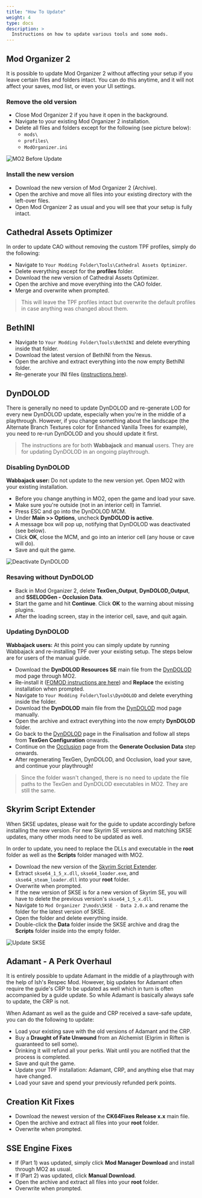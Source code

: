 ```yaml
---
title: "How To Update"
weight: 4
type: docs
description: >
  Instructions on how to update various tools and some mods.
---
```


## Mod Organizer 2

It is possible to update Mod Organizer 2 without affecting your setup if you leave certain files and folders intact. You can do this anytime, and it will not affect your saves, mod list, or even your UI settings.

### Remove the old version

- Close Mod Organizer 2 if you have it open in the background.
- Navigate to your existing Mod Organizer 2 installation.
- Delete all files and folders except for the following (see picture below):
  - `mods\`
  - `profiles\`
  - `ModOrganizer.ini`

![MO2 Before Update](/Pictures/tpf/guide-resources/mo2-before-update.png)

### Install the new version

- Download the new version of Mod Organizer 2 (Archive).
- Open the archive and move all files into your existing directory with the left-over files.
- Open Mod Organizer 2 as usual and you will see that your setup is fully intact.

## Cathedral Assets Optimizer

In order to update CAO without removing the custom TPF profiles, simply do the following:

- Navigate to `Your Modding Folder\Tools\Cathedral Assets Optimizer`.
- Delete everything except for the **profiles** folder.
- Download the new version of Cathedral Assets Optimizer.
- Open the archive and move everything into the CAO folder.
- Merge and overwrite when prompted.

> This will leave the TPF profiles intact but overwrite the default profiles in case anything was changed about them.

## BethINI

- Navigate to `Your Modding Folder\Tools\BethINI` and delete everything inside that folder.
- Download the latest version of BethINI from the Nexus.
- Open the archive and extract everything into the now empty BethINI folder.
- Re-generate your INI files ([instructions here](/tpf/guide-resources/various-tutorials/)).

## DynDOLOD

There is generally no need to update DynDOLOD and re-generate LOD for every new DynDOLOD update, especially when you're in the middle of a playthrough. However, if you change something about the landscape (the Alternate Branch Textures color for Enhanced Vanilla Trees for example), you need to re-run DynDOLOD and you should update it first.

> The instructions are for both **Wabbajack** and **manual** users. They are for updating DynDOLOD in an ongoing playthrough.

### Disabling DynDOLOD

**Wabbajack user:** Do not update to the new version yet. Open MO2 with your existing installation.

- Before you change anything in MO2, open the game and load your save.
- Make sure you're outside (not in an interior cell) in Tamriel.
- Press ESC and go into the DynDOLOD MCM.
- Under **Main >> Options**, uncheck **DynDOLOD is active**.
- A message box will pop up, notifying that DynDOLOD was deactivated (see below).
- Click **OK**, close the MCM, and go into an interior cell (any house or cave will do).
- Save and quit the game.

![Deactivate DynDOLOD](/Pictures/tpf/guide-resources/deactivate-dyndolod.png)

### Resaving without DynDOLOD

- Back in Mod Organizer 2, delete **TexGen_Output**, **DynDOLOD_Output**, and **SSELODGen - Occlusion Data**.
- Start the game and hit **Continue**. Click **OK** to the warning about missing plugins.
- After the loading screen, stay in the interior cell, save, and quit again.

### Updating DynDOLOD

**Wabbajack users:** At this point you can simply update by running Wabbajack and re-installing TPF over your existing setup. The steps below are for users of the manual guide.

- Download the **DynDOLOD Resources SE** main file from the [DynDOLOD](https://www.nexusmods.com/skyrimspecialedition/mods/32382?tab=files) mod page through MO2.
- Re-install it ([FOMOD instructions are here](/tpf/mod-installation/graphics-baseline/)) and **Replace** the existing installation when prompted.
- Navigate to `Your Modding Folder\Tools\DynDOLOD` and delete everything inside the folder.
- Download the **DynDOLOD** main file from the [DynDOLOD](https://www.nexusmods.com/skyrimspecialedition/mods/32382?tab=files) mod page manually.
- Open the archive and extract everything into the now empty **DynDOLOD** folder.
- Go back to the [DynDOLOD](/tpf/finalisation/dyndolod/) page in the Finalisation and follow all steps from **TexGen Configuration** onwards.
- Continue on the [Occlusion](/tpf/finalisation/occlusion/) page from the **Generate Occlusion Data** step onwards.
- After regenerating TexGen, DynDOLOD, and Occlusion, load your save, and continue your playthrough!

> Since the folder wasn't changed, there is no need to update the file paths to the TexGen and DynDOLOD executables in MO2. They are still the same.

## Skyrim Script Extender

When SKSE updates, please wait for the guide to update accordingly before installing the new version. For new Skyrim SE versions and matching SKSE updates, many other mods need to be updated as well.

In order to update, you need to replace the DLLs and executable in the **root** folder as well as the **Scripts** folder managed with MO2.

- Download the new version of the [Skyrim Script Extender](https://skse.silverlock.org/).
- Extract `skse64_1_5_x.dll`, `skse64_loader.exe`, and `skse64_steam_loader.dll` into your **root** folder.
- Overwrite when prompted.
- If the new version of SKSE is for a new version of Skyrim SE, you will have to delete the previous version's `skse64_1_5_x.dll`.
- Navigate to `Mod Organizer 2\mods\SKSE - Data 2.0.x` and rename the folder for the latest version of SKSE.
- Open the folder and delete everything inside.
- Double-click the **Data** folder inside the SKSE archive and drag the **Scripts** folder inside into the empty folder.

![Update SKSE](/Pictures/tpf/guide-resources/update-skse.png)

## Adamant - A Perk Overhaul

It is entirely possible to update Adamant in the middle of a playthrough with the help of Ish's Respec Mod. However, big updates for Adamant often require the guide's CRP to be updated as well which in turn is often accompanied by a guide update. So while Adamant is basically always safe to update, the CRP is not.

When Adamant as well as the guide and CRP received a save-safe update, you can do the following to update:

- Load your existing save with the old versions of Adamant and the CRP.
- Buy a **Draught of Fate Unwound** from an Alchemist (Elgrim in Riften is guaranteed to sell some).
- Drinking it will refund all your perks. Wait until you are notified that the process is completed.
- Save and quit the game.
- Update your TPF installation: Adamant, CRP, and anything else that may have changed.
- Load your save and spend your previously refunded perk points.

## Creation Kit Fixes

- Download the newest version of the **CK64Fixes Release x.x** main file.
- Open the archive and extract all files into your **root** folder.
- Overwrite when prompted.

## SSE Engine Fixes

- If (Part 1) was updated, simply click **Mod Manager Download** and install through MO2 as usual.
- If (Part 2) was updated, click **Manual Download**.
- Open the archive and extract all files into your **root** folder.
- Overwrite when prompted.